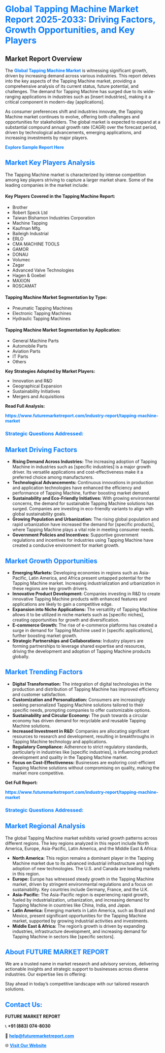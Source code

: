 <h1 style="color: #007BFF;">Global Tapping Machine Market Report 2025-2033: Driving Factors, Growth Opportunities, and Key Players</h1>

<section id="overview">
<h2>Market Report Overview</h2>
<p>The <a href="https://www.futuremarketreport.com/industry-report/tapping-machine-market" style="color: #007BFF; text-decoration: none;"><strong>Global Tapping Machine Market</strong></a> is witnessing significant growth, driven by increasing demand across various industries. This report delves into the key aspects of the Tapping Machine market, providing a comprehensive analysis of its current status, future potential, and challenges. The demand for Tapping Machine has surged due to its wide-ranging applications in industries such as [insert industries], making it a critical component in modern-day [applications].</p>
<p>As consumer preferences shift and industries innovate, the Tapping Machine market continues to evolve, offering both challenges and opportunities for stakeholders. The global market is expected to expand at a substantial compound annual growth rate (CAGR) over the forecast period, driven by technological advancements, emerging applications, and increasing investments by major players.</p>
</section>

<section id="overview">
<p><a href="https://www.futuremarketreport.com/request-sample/reportId=92110" style="color: #007BFF; text-decoration: none;"><strong>Explore Sample Report Here</strong></a></p>
</section>

<section id="key-players">
<h2 style="color: #007BFF;">Market Key Players Analysis</h2>
<p>The Tapping Machine market is characterized by intense competition among key players striving to capture a larger market share. Some of the leading companies in the market include:</p>
<h4>Key Players Covered in the Tapping Machine Report:</h4>
<ul><li>Brother</li><li>Robert Speck Ltd</li><li>Taiwan Bishamon Industries Corporation</li><li>Machine Tapping</li><li>Kaufman Mfg.</li><li>Baileigh Industrial</li><li>ERLO</li><li>CMA MACHINE TOOLS</li><li>GAMOR</li><li>DONAU</li><li>Volumec</li><li>Zagar</li><li>Advanced Valve Technologies</li><li>Hagen &amp; Goebel</li><li>MAXION</li><li>ROSCAMAT</li></ul>
<h4>Tapping Machine Market Segmentation by Type:</h4>
<ul><li>Pneumatic Tapping Machines</li><li>Electronic Tapping Machines</li><li>Hydraulic Tapping Machines</li></ul>

<h4>Tapping Machine Market Segmentation by Application:</h4>
<ul><li>General Machine Parts</li><li>Automobile Parts</li><li>Aviation Parts</li><li>IT Parts</li><li>Others</li></ul>
<p><strong>Key Strategies Adopted by Market Players:</strong></p>
<ul>
<li>Innovation and R&D</li>
<li>Geographical Expansion</li>
<li>Sustainability Initiatives</li>
<li>Mergers and Acquisitions</li>
</ul>
</section>

<section>
<p><strong>Read Full Analysis: </strong></p><a href="https://www.futuremarketreport.com/industry-report/tapping-machine-market" style="color: #007BFF; text-decoration: none;"><strong>https://www.futuremarketreport.com/industry-report/tapping-machine-market</strong></a>
<h3 style="color: #007BFF;">Strategic Questions Addressed:</h3>
</section>

<section id="driving-factors">
<h2 style="color: #007BFF;">Market Driving Factors</h2>
<ul>
<li><strong>Rising Demand Across Industries:</strong> The increasing adoption of Tapping Machine in industries such as [specific industries] is a major growth driver. Its versatile applications and cost-effectiveness make it a preferred choice among manufacturers.</li>
<li><strong>Technological Advancements:</strong> Continuous innovations in production and application technologies have enhanced the efficiency and performance of Tapping Machine, further boosting market demand.</li>
<li><strong>Sustainability and Eco-Friendly Initiatives:</strong> With growing environmental concerns, the demand for sustainable Tapping Machine solutions has surged. Companies are investing in eco-friendly variants to align with global sustainability goals.</li>
<li><strong>Growing Population and Urbanization:</strong> The rising global population and rapid urbanization have increased the demand for [specific products], where Tapping Machine plays a vital role in meeting consumer needs.</li>
<li><strong>Government Policies and Incentives:</strong> Supportive government regulations and incentives for industries using Tapping Machine have created a conducive environment for market growth.</li>
</ul>
</section>

<section id="growth-opportunities">
<h2 style="color: #007BFF;">Market Growth Opportunities</h2>
<ul>
<li><strong>Emerging Markets:</strong> Developing economies in regions such as Asia-Pacific, Latin America, and Africa present untapped potential for the Tapping Machine market. Increasing industrialization and urbanization in these regions are key growth drivers.</li>
<li><strong>Innovative Product Development:</strong> Companies investing in R&D to create innovative Tapping Machine products with enhanced features and applications are likely to gain a competitive edge.</li>
<li><strong>Expansion into Niche Applications:</strong> The versatility of Tapping Machine allows it to be utilized in niche markets such as [specific niches], creating opportunities for growth and diversification.</li>
<li><strong>E-commerce Growth:</strong> The rise of e-commerce platforms has created a surge in demand for Tapping Machine used in [specific applications], further boosting market growth.</li>
<li><strong>Strategic Partnerships and Collaborations:</strong> Industry players are forming partnerships to leverage shared expertise and resources, driving the development and adoption of Tapping Machine products globally.</li>
</ul>
</section>

<section id="trending-factors">
<h2 style="color: #007BFF;">Market Trending Factors</h2>
<ul>
<li><strong>Digital Transformation:</strong> The integration of digital technologies in the production and distribution of Tapping Machine has improved efficiency and customer satisfaction.</li>
<li><strong>Customization and Personalization:</strong> Consumers are increasingly seeking personalized Tapping Machine solutions tailored to their specific needs, prompting companies to offer customizable options.</li>
<li><strong>Sustainability and Circular Economy:</strong> The push towards a circular economy has driven demand for recyclable and reusable Tapping Machine solutions.</li>
<li><strong>Increased Investment in R&D:</strong> Companies are allocating significant resources to research and development, resulting in breakthroughs in Tapping Machine technology and applications.</li>
<li><strong>Regulatory Compliance:</strong> Adherence to strict regulatory standards, particularly in industries like [specific industries], is influencing product development and quality in the Tapping Machine market.</li>
<li><strong>Focus on Cost-Effectiveness:</strong> Businesses are exploring cost-efficient Tapping Machine solutions without compromising on quality, making the market more competitive.</li>
</ul>
</section>

<section>
<p><strong>Get Full Report: </strong></p><a href="https://www.futuremarketreport.com/industry-report/tapping-machine-market" style="color: #007BFF; text-decoration: none;"><strong>https://www.futuremarketreport.com/industry-report/tapping-machine-market</strong></a>
<h3 style="color: #007BFF;">Strategic Questions Addressed:</h3>
</section>


<section id="regional-analysis">
<h2 style="color: #007BFF;">Market Regional Analysis</h2>
<p>The global Tapping Machine market exhibits varied growth patterns across different regions. The key regions analyzed in this report include North America, Europe, Asia-Pacific, Latin America, and the Middle East & Africa:</p>
<ul>
<li><strong>North America:</strong> This region remains a dominant player in the Tapping Machine market due to its advanced industrial infrastructure and high adoption of new technologies. The U.S. and Canada are leading markets in this region.</li>
<li><strong>Europe:</strong> Europe has witnessed steady growth in the Tapping Machine market, driven by stringent environmental regulations and a focus on sustainability. Key countries include Germany, France, and the U.K.</li>
<li><strong>Asia-Pacific:</strong> The Asia-Pacific region is experiencing rapid growth, fueled by industrialization, urbanization, and increasing demand for Tapping Machine in countries like China, India, and Japan.</li>
<li><strong>Latin America:</strong> Emerging markets in Latin America, such as Brazil and Mexico, present significant opportunities for the Tapping Machine market, supported by growing industrial activities and investments.</li>
<li><strong>Middle East & Africa:</strong> The region’s growth is driven by expanding industries, infrastructure development, and increasing demand for Tapping Machine in sectors like [specific sectors].</li>
</ul>
</section>

<footer>
<h2 style="color: #007BFF;">About FUTURE MARKET REPORT</h2>
<p>We are a trusted name in market research and advisory services, delivering actionable insights and strategic support to businesses across diverse industries. Our expertise lies in offering:</p>

<p>Stay ahead in today’s competitive landscape with our tailored research solutions.</p>

<h2 style="color: #007BFF;">Contact Us:</h2>
<p><strong>FUTURE MARKET REPORT</strong></p>
<p>📞 <strong>+91 (883) 074-8030</strong></p>
<p>📧 <strong><a href="mailto:help@futuremarketreport.com" style="color: #007BFF;">help@futuremarketreport.com</a></strong></p>
<p>🌐 <strong><a href="https://www.futuremarketreport.com/" style="color: #007BFF;">Visit Our Website</a></strong></p>
</footer>